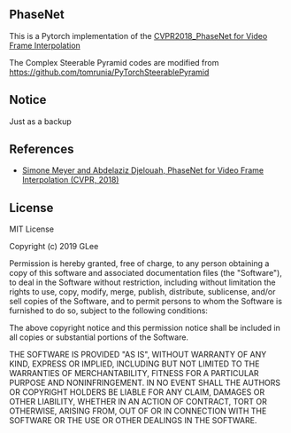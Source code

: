 ## PhaseNet
This is a Pytorch implementation of the [CVPR2018_PhaseNet for Video Frame Interpolation](https://arxiv.org/pdf/1804.00884v1.pdf)

The Complex Steerable Pyramid codes are modified from https://github.com/tomrunia/PyTorchSteerablePyramid
## Notice
Just as a backup
## References
- [Simone Meyer and Abdelaziz Djelouah, PhaseNet for Video Frame Interpolation (CVPR, 2018)](https://arxiv.org/pdf/1804.00884v1.pdf)
## License
MIT License

Copyright (c) 2019 GLee

Permission is hereby granted, free of charge, to any person obtaining a copy
of this software and associated documentation files (the "Software"), to deal
in the Software without restriction, including without limitation the rights
to use, copy, modify, merge, publish, distribute, sublicense, and/or sell
copies of the Software, and to permit persons to whom the Software is
furnished to do so, subject to the following conditions:

The above copyright notice and this permission notice shall be included in all
copies or substantial portions of the Software.

THE SOFTWARE IS PROVIDED "AS IS", WITHOUT WARRANTY OF ANY KIND, EXPRESS OR
IMPLIED, INCLUDING BUT NOT LIMITED TO THE WARRANTIES OF MERCHANTABILITY,
FITNESS FOR A PARTICULAR PURPOSE AND NONINFRINGEMENT. IN NO EVENT SHALL THE
AUTHORS OR COPYRIGHT HOLDERS BE LIABLE FOR ANY CLAIM, DAMAGES OR OTHER
LIABILITY, WHETHER IN AN ACTION OF CONTRACT, TORT OR OTHERWISE, ARISING FROM,
OUT OF OR IN CONNECTION WITH THE SOFTWARE OR THE USE OR OTHER DEALINGS IN THE
SOFTWARE.
